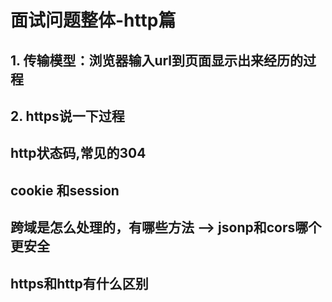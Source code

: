 # 面试问题整体-http篇

## 1. 传输模型：浏览器输入url到页面显示出来经历的过程

## 2. https说一下过程

## http状态码,常见的304

## cookie 和session

## 跨域是怎么处理的，有哪些方法 --> jsonp和cors哪个更安全

## https和http有什么区别